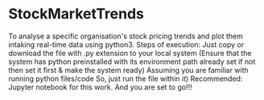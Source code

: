 # StockMarketTrends
To analyse a specific organisation's stock pricing trends and plot them intaking real-time data using python3.
Steps of execution:
Just copy or download the file with .py extension to your local system
(Ensure that the system has python preinstalled with its environment path already set if not then set it first & make the system ready)
Assuming you are familiar with running python files/code So, just run the file within it)
Recommended: Jupyter notebook for this work.
And you are set to go!!!
